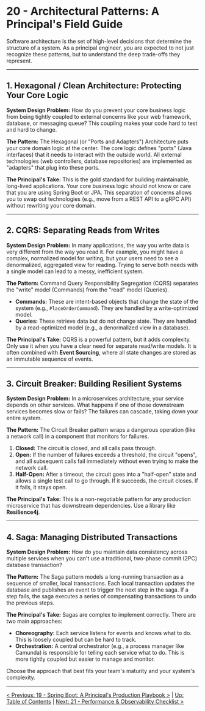 # 20 - Architectural Patterns: A Principal's Field Guide

Software architecture is the set of high-level decisions that determine the structure of a system. As a principal engineer, you are expected to not just recognize these patterns, but to understand the deep trade-offs they represent.

---

## 1. Hexagonal / Clean Architecture: Protecting Your Core Logic

**System Design Problem:** How do you prevent your core business logic from being tightly coupled to external concerns like your web framework, database, or messaging queue? This coupling makes your code hard to test and hard to change.

**The Pattern:** The Hexagonal (or "Ports and Adapters") Architecture puts your core domain logic at the center. The core logic defines "ports" (Java interfaces) that it needs to interact with the outside world. All external technologies (web controllers, database repositories) are implemented as "adapters" that plug into these ports.

**The Principal's Take:** This is the gold standard for building maintainable, long-lived applications. Your core business logic should not know or care that you are using Spring Boot or JPA. This separation of concerns allows you to swap out technologies (e.g., move from a REST API to a gRPC API) without rewriting your core domain.

---

## 2. CQRS: Separating Reads from Writes

**System Design Problem:** In many applications, the way you write data is very different from the way you read it. For example, you might have a complex, normalized model for writing, but your users need to see a denormalized, aggregated view for reading. Trying to serve both needs with a single model can lead to a messy, inefficient system.

**The Pattern:** Command Query Responsibility Segregation (CQRS) separates the "write" model (Commands) from the "read" model (Queries).
*   **Commands:** These are intent-based objects that change the state of the system (e.g., `PlaceOrderCommand`). They are handled by a write-optimized model.
*   **Queries:** These retrieve data but do not change state. They are handled by a read-optimized model (e.g., a denormalized view in a database).

**The Principal's Take:** CQRS is a powerful pattern, but it adds complexity. Only use it when you have a clear need for separate read/write models. It is often combined with **Event Sourcing**, where all state changes are stored as an immutable sequence of events.

---

## 3. Circuit Breaker: Building Resilient Systems

**System Design Problem:** In a microservices architecture, your service depends on other services. What happens if one of those downstream services becomes slow or fails? The failures can cascade, taking down your entire system.

**The Pattern:** The Circuit Breaker pattern wraps a dangerous operation (like a network call) in a component that monitors for failures.
1.  **Closed:** The circuit is closed, and all calls pass through.
2.  **Open:** If the number of failures exceeds a threshold, the circuit "opens", and all subsequent calls fail immediately without even trying to make the network call.
3.  **Half-Open:** After a timeout, the circuit goes into a "half-open" state and allows a single test call to go through. If it succeeds, the circuit closes. If it fails, it stays open.

**The Principal's Take:** This is a non-negotiable pattern for any production microservice that has downstream dependencies. Use a library like **Resilience4j**.

---

## 4. Saga: Managing Distributed Transactions

**System Design Problem:** How do you maintain data consistency across multiple services when you can't use a traditional, two-phase commit (2PC) database transaction?

**The Pattern:** The Saga pattern models a long-running transaction as a sequence of smaller, local transactions. Each local transaction updates the database and publishes an event to trigger the next step in the saga. If a step fails, the saga executes a series of compensating transactions to undo the previous steps.

**The Principal's Take:** Sagas are complex to implement correctly. There are two main approaches:
*   **Choreography:** Each service listens for events and knows what to do. This is loosely coupled but can be hard to track.
*   **Orchestration:** A central orchestrator (e.g., a process manager like Camunda) is responsible for telling each service what to do. This is more tightly coupled but easier to manage and monitor.

Choose the approach that best fits your team's maturity and your system's complexity.

---
[< Previous: 19 - Spring Boot: A Principal's Production Playbook >](./19-spring-boot-playbook.md) | [Up: Table of Contents](./README.md) | [Next: 21 - Performance & Observability Checklist >](./21-performance-and-observability.md)
